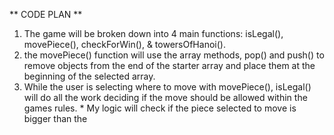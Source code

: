** CODE PLAN **
1. The game will be broken down into 4 main functions: isLegal(), movePiece(), checkForWin(), & towersOfHanoi().
2. the movePiece() function will use the array methods, pop() and push() to remove objects from the end of the starter array and place them at the beginning of the selected array. 
3. While the user is selecting where to move with movePiece(), isLegal() will do all the work deciding if the move should be allowed within the games rules. * My logic will check if the piece selected to move is bigger than the 